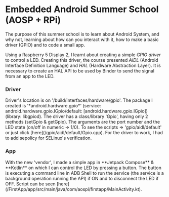 # Embedded Android Summer School (AOSP + RPi)

The purpose of this summer school is to learn about Android System, and why not, learning about how can you interact with it, how to make a basic driver (GPIO) and to code a small app.
<br>

Using a Raspberry 5 Display 2, I learnt about creating a simple *GPIO driver* to control a LED. Creating this driver, the course presented *AIDL* (Android Interface Definition Language) and *HAL* (Hardware Abstraction Layer). It is necessary to create an HAL API to be used by Binder to send the signal from an app to the LED.
<br>

<h3>Driver</h3>
Driver's location is on '/build/interfaces/hardware/gpio'. The package I created is '*android.hardware.gpio*' (service: android.hardware.gpio.IGpio/default: [android.hardware.gpio.IGpio]) (library: libgpiod). The driver has a class/library 'Gpio', having only 2 methods (setGpio & getGpio). The arguments are the port number and the LED state (on/off in numeric -> 1/0). To see the scripts => 'gpio/aidl/default' or just click [here](/gpio/aidl/default/Gpio.cpp). For the driver to work, I had to add sepolicy for SELinux's verification.
<br>

<h3>App</h3>
With the new 'vendor', I made a simple app in **Jetpack Compose** & **Kotlin** on which I can control the LED by pressing a button. The button is executing a command line in ADB Shell to run the service (the service is a background operation running the API) if ON and to disconnect the LED if OFF. Script can be seen [here](/FirstApp/app/src/main/java/com/aospi/firstapp/MainActivity.kt).

